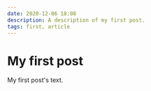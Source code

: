 ```yaml
---
date: 2020-12-06 18:08
description: A description of my first post.
tags: first, article
---
```

# My first post

My first post's text.
